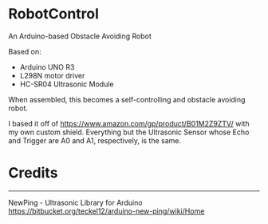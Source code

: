 # RobotControl
An Arduino-based Obstacle Avoiding Robot


Based on:
*  Arduino UNO R3
*  L298N motor driver
*  HC-SR04 Ultrasonic Module

When assembled, this becomes a self-controlling and obstacle avoiding robot.

I based it off of https://www.amazon.com/gp/product/B01M2Z9ZTV/ with my own custom shield. Everything but the Ultrasonic Sensor whose Echo and Trigger are A0 and A1, respectively, is the same.

Credits
=======
--------------


NewPing - Ultrasonic Library for Arduino https://bitbucket.org/teckel12/arduino-new-ping/wiki/Home
